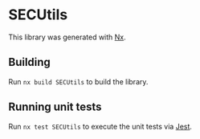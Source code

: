 # SECUtils

This library was generated with [Nx](https://nx.dev).

## Building

Run `nx build SECUtils` to build the library.

## Running unit tests

Run `nx test SECUtils` to execute the unit tests via [Jest](https://jestjs.io).
